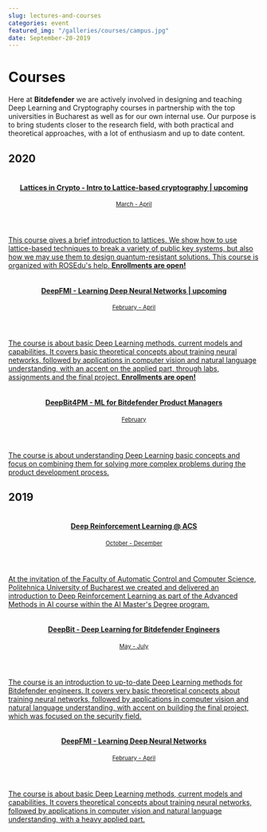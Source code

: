 ```yaml
---
slug: lectures-and-courses
categories: event
featured_img: "/galleries/courses/campus.jpg"
date: September-20-2019
---
```


# Courses

Here at **Bitdefender** we are actively involved in designing and teaching Deep
Learning and Cryptography courses in partnership with the top universities in Bucharest as
well as for our own internal use. Our purpose is to bring students closer to the research field, with both practical and theoretical approaches, with a lot of enthusiasm and up to date content.

<h2 class="title--separator">2020</h2>

<div class="mo">
  <a href="/teaching/crypto-rosedu-2020/" class="mo__link">
    <img class="mo__img" src="/galleries/courses/thumb_rosedu.png" alt="">
    <header class="mo__header">
      <h4 class="mo__title">Lattices in Crypto - Intro to Lattice-based cryptography | upcoming </h4>
      <small> March - April </small>
    </header>
    <p class="mo__body"> This course gives a brief introduction to lattices. We show how to use lattice-based techniques to break a variety of public key systems, but also how we may use them to design quantum-resistant solutions. This course is organized with ROSEdu's help. <b>Enrollments are open!</b>
    </p>
  </a>
</div>

<div class="mo">
  <a href="/teaching/deep-fmi-2020/" class="mo__link">
    <img class="mo__img" src="/galleries/courses/thumb_unibuc.png" alt="">
    <header class="mo__header">
      <h4 class="mo__title">DeepFMI - Learning Deep Neural Networks |
      upcoming</h4>
      <small> February  - April </small>
    </header>
    <p class="mo__body"> The course is about basic Deep Learning methods, current models and capabilities. It covers basic theoretical concepts about training neural networks, followed by applications in computer vision and natural language understanding, with an accent on the applied part, through labs, assignments and the final project. <b>Enrollments are open!</b>
    </p>
  </a>
</div>

<div class="mo">
  <a href="/teaching/deep-bit-pm-2020" class="mo__link">
    <img class="mo__img" src="/galleries/courses/thumb_bitdefender.png" alt="">
    <header class="mo__header">
      <h4 class="mo__title">DeepBit4PM - ML for Bitdefender Product Managers </h4>
      <small> February </small>
    </header>
    <p class="mo__body">The course is about understanding Deep Learning basic concepts and focus on combining them for solving more complex problems during the product development process.
    </p>
  </a>
</div>

<h2 class="title--separator">2019</h2>

<div class="mo">
  <a href="/teaching/deep-reinforcement-learning-acs-2019/" class="mo__link">
    <img class="mo__img" src="/galleries/courses/thumb_precis.jpg" alt="">
      <header class="mo__header">
        <h4 class="mo__title">Deep Reinforcement Learning @ ACS</h4>
        <small> October - December </small>
    </header>
    <p class="mo__body">At the invitation of the Faculty of Automatic Control
    and Computer Science, Politehnica University of Bucharest we created and
    delivered an introduction to Deep Reinforcement Learning as part of the
    Advanced Methods in AI course within the AI Master's Degree program.
    </p>
  </a>
</div>

<div class="mo">
  <a href="/teaching/deep-bit-2019" class="mo__link">
    <img class="mo__img" src="/galleries/courses/thumb_bitdefender.png" alt="">
    <header class="mo__header">
      <h4 class="mo__title">DeepBit - Deep Learning for Bitdefender Engineers</h4>
      <small> May - July </small>
    </header>
    <p class="mo__body">The course is an introduction to up-to-date Deep Learning methods for Bitdefender engineers. It covers very basic theoretical concepts about training neural networks, followed by applications in computer vision and natural language understanding, with accent on building the final project, which was focused on the security field.
    </p>
  </a>
</div>

<div class="mo">
  <a href="/teaching/deep-fmi-2019/" class="mo__link">
    <img class="mo__img" src="/galleries/courses/thumb_unibuc.png" alt="">
    <header class="mo__header">
      <h4 class="mo__title">DeepFMI - Learning Deep Neural Networks</h4>
      <small> February - April </small>
    </header>
    <p class="mo__body">The course is about basic Deep Learning methods, current models and capabilities. It covers theoretical concepts about training neural networks, followed by applications in computer vision and natural language understanding, with a heavy applied part.
    </p>
  </a>
</div>
